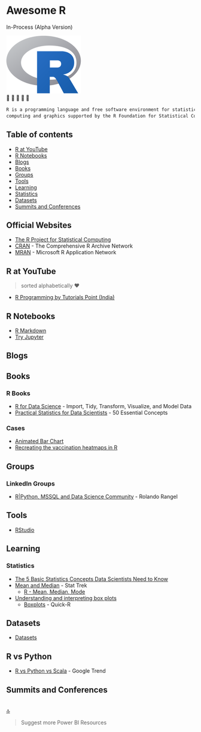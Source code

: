 # Awesome R

In-Process (Alpha Version)


![R](https://github.com/NajiElKotob/Awesome-R/blob/master/Images/R_logo.png)  
:blue_heart: :blue_heart: :blue_heart: :blue_heart: :blue_heart: 

```sh
R is a programming language and free software environment for statistical 
computing and graphics supported by the R Foundation for Statistical Computing
```

## Table of contents
* [R at YouTube](#r-heroes-at-youtube)
* [R Notebooks](#r-notebooks)
* [Blogs](#blogs)
* [Books](#books)
* [Groups](#groups)
* [Tools](#tools)
* [Learning](#learning)
* [Statistics](#statistics)
* [Datasets](#datasets)
* [Summits and Conferences](#summits-and-conferences)


## Official Websites
* [The R Project for Statistical Computing](https://www.r-project.org)
* [CRAN](https://cran.r-project.org) - The Comprehensive R Archive Network
* [MRAN](https://mran.microsoft.com) - Microsoft R Application Network



## R at YouTube
> sorted alphabetically :heart:
* [R Programming by Tutorials Point (India)](https://www.youtube.com/watch?v=7076ZuAwUn8&index=1&list=PLWPirh4EWFpEvN4ktS8LE0cvLCSfhD55t)

## R Notebooks
* [R Markdown](https://rmarkdown.rstudio.com)
* [Try Jupyter](https://jupyter.org/try)

## Blogs


## Books
### R Books
* [R for Data Science](https://amzn.to/2SFdmoL) - Import, Tidy, Transform, Visualize, and Model Data
* [Practical Statistics for Data Scientists](https://amzn.to/2TFncUK) - 50 Essential Concepts


### Cases
* [Animated Bar Chart](https://github.com/amrrs/animated_bar_charts_in_R)
* [Recreating the vaccination heatmaps in R](https://benjaminlmoore.wordpress.com/tag/ggplot2/)


## Groups
### LinkedIn Groups
* [R|Python, MSSQL and Data Science Community](https://www.linkedin.com/groups/12049975/) - Rolando Rangel

## Tools
* [RStudio](https://www.rstudio.com)

## Learning

### Statistics
* [The 5 Basic Statistics Concepts Data Scientists Need to Know](https://towardsdatascience.com/the-5-basic-statistics-concepts-data-scientists-need-to-know-2c96740377ae)
* [Mean and Median](https://stattrek.com/descriptive-statistics/mean-median.aspx) - Stat Trek
    * [R - Mean, Median, Mode](https://rstudio-pubs-static.s3.amazonaws.com/242140_d3bc74d91e8e47febc2e019762a4d877.html)
* [Understanding and interpreting box plots](https://www.wellbeingatschool.org.nz/information-sheet/understanding-and-interpreting-box-plots)
    * [Boxplots](https://www.statmethods.net/graphs/boxplot.html) - Quick-R


## Datasets
* [Datasets](https://github.com/NajiElKotob/Awesome-Power-BI#datasets)


## R vs Python
* [R vs Python vs Scala](https://trends.google.com/trends/explore?date=all&q=%2Fm%2F0212jm,%2Fm%2F05z1_,%2Fm%2F091hdj) - Google Trend

## Summits and Conferences

<br/>[:top:](#table-of-contents)

> Suggest more Power BI Resources 
